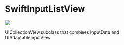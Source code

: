 # SwiftInputListView

![](https://travis-ci.org/protoman92/SwiftInputListView.svg?branch=master)

UICollectionView subclass that combines InputData and UIAdaptableInputView.
